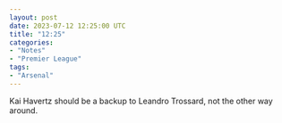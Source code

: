 ```yaml
---
layout: post
date: 2023-07-12 12:25:00 UTC
title: "12:25"
categories:
- "Notes"
- "Premier League"
tags:
- "Arsenal"
---
```


Kai Havertz should be a backup to Leandro Trossard, not the other way around.

